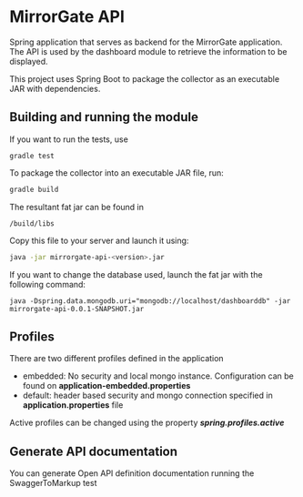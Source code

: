 # MirrorGate API

Spring application that serves as backend for the MirrorGate application. The API is used by the dashboard module to retrieve the information to be displayed.

This project uses Spring Boot to package the collector as an executable JAR with dependencies.

## Building and running the module
If you want to run the tests, use
```
gradle test
```

To package the collector into an executable JAR file, run:
```bash
gradle build
```
The resultant fat jar can be found in
```
/build/libs
```
Copy this file to your server and launch it using:
```bash
java -jar mirrorgate-api-<version>.jar
```
If you want to change the database used, launch the fat jar with the following command:
```
java -Dspring.data.mongodb.uri="mongodb://localhost/dashboarddb" -jar mirrorgate-api-0.0.1-SNAPSHOT.jar
```

## Profiles
There are two different profiles defined in the application
- embedded: No security and local mongo instance. Configuration can be found on **application-embedded.properties**
- default: header based security and mongo connection specified in **application.properties** file

Active profiles can be changed using the property ***spring.profiles.active***

## Generate API documentation
You can generate Open API definition documentation running the SwaggerToMarkup test
